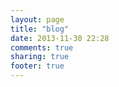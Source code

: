 ```yaml
---
layout: page
title: "blog"
date: 2013-11-30 22:28
comments: true
sharing: true
footer: true
---
```

